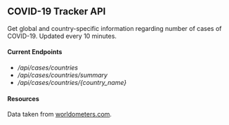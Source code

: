 ## COVID-19 Tracker API
Get global and country-specific information regarding number of cases of COVID-19. Updated every 10 minutes.


#### Current Endpoints 
- _/api/cases/countries_
- _/api/cases/countries/summary_
- _/api/cases/countries/{country_name}_

#### Resources
Data taken from [worldometers.com](https://www.worldometers.info/coronavirus/).
